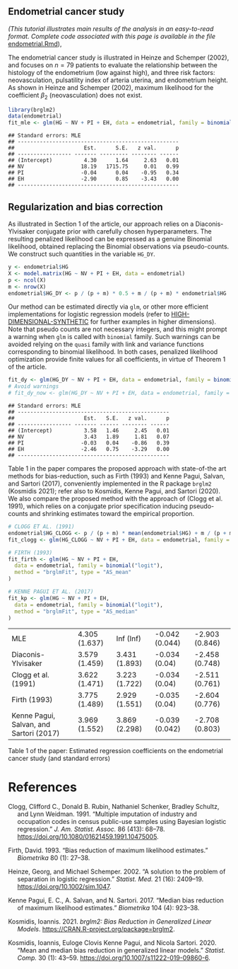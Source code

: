 ## Endometrial cancer study

*(This tutorial illustrates main results of the analysis in an
easy-to-read format. Complete code associated with this page is
available in the file*
[endometrial.Rmd](https://raw.githubusercontent.com/tommasorigon/logistic-bias-reduction/main/ENDOMETRIAL/endometrial.Rmd)),

The endometrial cancer study is illustrated in Heinze and Schemper
(2002), and focuses on *n* = 79 patients to evaluate the relationship
between the histology of the endometrium (low against high), and three
risk factors: neovasculation, pulsatility index of arteria uterina, and
endometrium height. As shown in Heinze and Schemper (2002), maximum
likelihood for the coefficient *β*<sub>2</sub> (neovasculation) does not
exist.

``` r
library(brglm2)
data(endometrial)
fit_mle <- glm(HG ~ NV + PI + EH, data = endometrial, family = binomial("logit"))
```

    ## Standard errors: MLE
    ## ---------------------------------------------------
    ##                      Est.      S.E.   z val.      p
    ## ----------------- ------- --------- -------- ------
    ## (Intercept)          4.30      1.64     2.63   0.01
    ## NV                  18.19   1715.75     0.01   0.99
    ## PI                  -0.04      0.04    -0.95   0.34
    ## EH                  -2.90      0.85    -3.43   0.00
    ## ---------------------------------------------------

## Regularization and bias correction

As illustrated in Section 1 of the article, our approach relies on a
Diaconis-Ylvisaker conjugate prior with carefully chosen
hyperparameters. The resulting penalized likelihood can be expressed as
a genuine Binomial likelihood, obtained replacing the Binomial
observations via pseudo-counts. We construct such quantities in the
variable `HG_DY`.

``` r
y <- endometrial$HG
X <- model.matrix(HG ~ NV + PI + EH, data = endometrial)
p <- ncol(X)
m <- nrow(X)
endometrial$HG_DY <- p / (p + m) * 0.5 + m / (p + m) * endometrial$HG
```

Our method can be estimated directly via `glm`, or other more efficient
implementations for logistic regression models (refer to
[HIGH-DIMENSIONAL-SYNTHETIC](../HIGH-DIMENSIONAL-SYNTHETIC) for further
examples in higher dimensions). Note that pseudo counts are not
necessary integers, and this might prompt a warning when `glm` is called
with `binomial` family. Such warnings can be avoided relying on the
`quasi` family with link and variance functions corresponding to
binomial likelihood. In both cases, penalized likelihood optimization
provide finite values for all coefficients, in virtue of Theorem 1 of
the article.

``` r
fit_dy <- glm(HG_DY ~ NV + PI + EH, data = endometrial, family = binomial("logit"))
# Avoid warnings
# fit_dy_now <- glm(HG_DY ~ NV + PI + EH, data = endometrial, family = quasi(link = "logit",variance = "mu(1-mu)"))
```

    ## Standard errors: MLE
    ## ------------------------------------------------
    ##                      Est.   S.E.   z val.      p
    ## ----------------- ------- ------ -------- ------
    ## (Intercept)          3.58   1.46     2.45   0.01
    ## NV                   3.43   1.89     1.81   0.07
    ## PI                  -0.03   0.04    -0.86   0.39
    ## EH                  -2.46   0.75    -3.29   0.00
    ## ------------------------------------------------

Table 1 in the paper compares the proposed approach with state-of-the
art methods for bias-reduction, such as Firth (1993) and Kenne Pagui,
Salvan, and Sartori (2017), conveniently implemented in the R package
`brglm2` (Kosmidis 2021); refer also to Kosmidis, Kenne Pagui, and
Sartori (2020). We also compare the proposed method with the approach of
(Clogg et al. 1991), which relies on a conjugate prior specification
inducing pseudo-counts and shrinking estimates toward the empirical
proportion.

``` r
# CLOGG ET AL. (1991)
endometrial$HG_CLOGG <- p / (p + m) * mean(endometrial$HG) + m / (p + m) * endometrial$HG
fit_clogg <- glm(HG_CLOGG ~ NV + PI + EH, data = endometrial, family = binomial("logit"))

# FIRTH (1993)
fit_firth <- glm(HG ~ NV + PI + EH,
  data = endometrial, family = binomial("logit"),
  method = "brglmFit", type = "AS_mean"
)

# KENNE PAGUI ET AL. (2017)
fit_kp <- glm(HG ~ NV + PI + EH,
  data = endometrial, family = binomial("logit"),
  method = "brglmFit", type = "AS_median"
)
```

|                                         |               |               |                |                |
|:----------------------------------------|:--------------|:--------------|:---------------|:---------------|
| MLE                                     | 4.305 (1.637) | Inf (Inf)     | -0.042 (0.044) | -2.903 (0.846) |
| Diaconis-Ylvisaker                      | 3.579 (1.459) | 3.431 (1.893) | -0.034 (0.04)  | -2.458 (0.748) |
| Clogg et al. (1991)                     | 3.622 (1.471) | 3.223 (1.722) | -0.034 (0.04)  | -2.511 (0.761) |
| Firth (1993)                            | 3.775 (1.489) | 2.929 (1.551) | -0.035 (0.04)  | -2.604 (0.776) |
| Kenne Pagui, Salvan, and Sartori (2017) | 3.969 (1.552) | 3.869 (2.298) | -0.039 (0.042) | -2.708 (0.803) |

Table 1 of the paper: Estimated regression coefficients on the
endometrial cancer study (and standard errors)

# References

<div id="refs" class="references csl-bib-body hanging-indent">

<div id="ref-Clogg1991" class="csl-entry">

Clogg, Clifford C., Donald B. Rubin, Nathaniel Schenker, Bradley
Schultz, and Lynn Weidman. 1991. “<span class="nocase">Multiple
imputation of industry and occupation codes in census public-use samples
using Bayesian logistic regression</span>.” *J. Am. Statist. Assoc.* 86
(413): 68–78. <https://doi.org/10.1080/01621459.1991.10475005>.

</div>

<div id="ref-Firth1993" class="csl-entry">

Firth, David. 1993. “<span class="nocase">Bias reduction of maximum
likelihood estimates</span>.” *Biometrika* 80 (1): 27–38.

</div>

<div id="ref-Heinze2002" class="csl-entry">

Heinze, Georg, and Michael Schemper. 2002. “<span class="nocase">A
solution to the problem of separation in logistic regression</span>.”
*Statist. Med.* 21 (16): 2409–19. <https://doi.org/10.1002/sim.1047>.

</div>

<div id="ref-Pagui2017" class="csl-entry">

Kenne Pagui, E. C., A. Salvan, and N. Sartori. 2017. “<span
class="nocase">Median bias reduction of maximum likelihood
estimates</span>.” *Biometrika* 104 (4): 923–38.

</div>

<div id="ref-brglm2" class="csl-entry">

Kosmidis, Ioannis. 2021. *<span class="nocase">brglm2</span>: Bias
Reduction in Generalized Linear Models*.
<https://CRAN.R-project.org/package=brglm2>.

</div>

<div id="ref-Kosmidis2020" class="csl-entry">

Kosmidis, Ioannis, Euloge Clovis Kenne Pagui, and Nicola Sartori. 2020.
“<span class="nocase">Mean and median bias reduction in generalized
linear models</span>.” *Statist. Comp.* 30 (1): 43–59.
<https://doi.org/10.1007/s11222-019-09860-6>.

</div>

</div>
